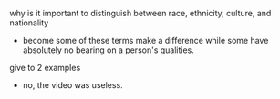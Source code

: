 why is it important to distinguish between race, ethnicity, culture, and nationality
- become some of these terms make a difference while some have absolutely no bearing on a person's qualities.

give to 2 examples
- no, the video was useless. 